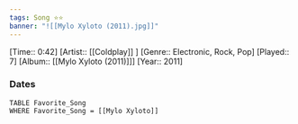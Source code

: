 ```yaml
---
tags: Song ⭐⭐ 
banner: "![[Mylo Xyloto (2011).jpg]]"
---
```

[Time:: 0:42]
[Artist:: [[Coldplay]] ]
[Genre:: Electronic, Rock, Pop]
[Played:: 7]
[Album:: [[Mylo Xyloto (2011)]]]
[Year:: 2011]
### Dates
````dataview
TABLE Favorite_Song
WHERE Favorite_Song = [[Mylo Xyloto]]
````